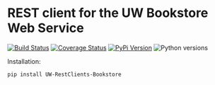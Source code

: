 # REST client for the UW Bookstore Web Service

[![Build Status](https://github.com/uw-it-aca/uw-restclients-bookstore/workflows/tests/badge.svg?branch=main)](https://github.com/uw-it-aca/uw-restclients-bookstore/actions)
[![Coverage Status](https://coveralls.io/repos/uw-it-aca/uw-restclients-bookstore/badge.svg?branch=main)](https://coveralls.io/r/uw-it-aca/uw-restclients-bookstore?branch=main)
[![PyPi Version](https://img.shields.io/pypi/v/uw-restclients-bookstore.svg)](https://pypi.python.org/pypi/uw-restclients-bookstore)
![Python versions](https://img.shields.io/pypi/pyversions/uw-restclients-bookstore.svg)

Installation:

    pip install UW-RestClients-Bookstore
